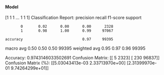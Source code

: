 #### Model
[1 1 1 ... 1 1 1]
Classification Report:
              precision    recall  f1-score   support

           0       0.02      0.00      0.00      2328
           1       0.98      1.00      0.99     97067

    accuracy                           0.97     99395
   macro avg       0.50      0.50      0.50     99395
weighted avg       0.95      0.97      0.96     99395

Accuracy: 0.9743146033502691
Confusion Matrix:
[[    5  2323]
 [  230 96837]]
Confusion Matrix (%):
[[5.03043413e-03 2.33713970e+00]
 [2.31399970e-01 9.74264299e+01]]

